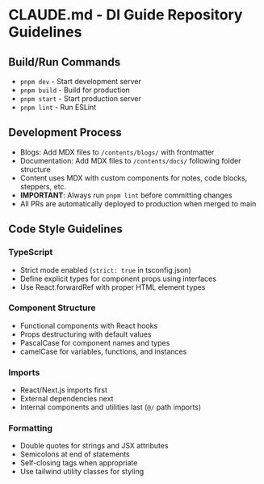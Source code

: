 # CLAUDE.md - DI Guide Repository Guidelines

## Build/Run Commands
- `pnpm dev` - Start development server
- `pnpm build` - Build for production
- `pnpm start` - Start production server
- `pnpm lint` - Run ESLint

## Development Process
- Blogs: Add MDX files to `/contents/blogs/` with frontmatter
- Documentation: Add MDX files to `/contents/docs/` following folder structure
- Content uses MDX with custom components for notes, code blocks, steppers, etc.
- **IMPORTANT**: Always run `pnpm lint` before committing changes
- All PRs are automatically deployed to production when merged to main

## Code Style Guidelines

### TypeScript
- Strict mode enabled (`strict: true` in tsconfig.json)
- Define explicit types for component props using interfaces
- Use React.forwardRef with proper HTML element types

### Component Structure
- Functional components with React hooks
- Props destructuring with default values
- PascalCase for component names and types
- camelCase for variables, functions, and instances

### Imports
- React/Next.js imports first
- External dependencies next
- Internal components and utilities last (`@/` path imports)

### Formatting
- Double quotes for strings and JSX attributes
- Semicolons at end of statements
- Self-closing tags when appropriate
- Use tailwind utility classes for styling